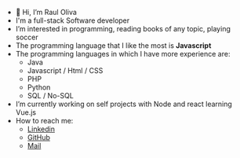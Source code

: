 - 👋 Hi, I’m Raul Oliva
- I'm a full-stack Software developer
- I’m interested in programming, reading books of any topic, playing soccer
- The programming language that I like the most is **Javascript**
- The programming languages in which I have more experience are: 
  * Java
  * Javascript / Html / CSS
  * PHP
  * Python
  * SQL / No-SQL
- I’m currently working on self projects with Node and react learning Vue.js
- How to reach me:
  * [Linkedin](https://www.linkedin.com/in/raul-oliva-27208817b/)
  * [GitHub](http://github.com/rauloliva)
  * [Mail](mailto:oliva.raul12@gmail.com)
